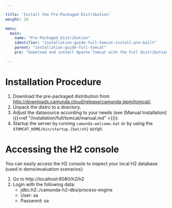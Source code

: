 ```yaml
---

title: 'Install the Pre-Packaged Distribution'
weight: 10

menu:
  main:
    name: "Pre-Packaged Distribution"
    identifier: "installation-guide-full-tomcat-install-pre-built"
    parent: "installation-guide-full-tomcat"
    pre: "Download and install Apache Tomcat with the Full Distribution pre-deployed and pre-configured."

---
```


# Installation Procedure

1.  Download the pre-packaged distribution from http://downloads.camunda.cloud/release/camunda-bpm/tomcat/.
2.  Unpack the distro to a directory.
3.  Adjust the datasource according to your needs (see [Manual Installation]({{<ref "/installation/full/tomcat/manual.md" >}})).
4.  Startup the server by running `camunda-welcome.bat` or by using the `$TOMCAT_HOME/bin/startup.{bat/sh}` script.


# Accessing the H2 console

You can easily access the H2 console to inspect your local H2 database (used in demo/evaluation scenarios):

1.  Go to http://localhost:8080/h2/h2
2.  Login with the following data:
    *   jdbc:h2:./camunda-h2-dbs/process-engine
    *   User: sa
    *   Password: sa